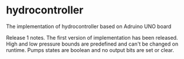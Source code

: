 # hydrocontroller
The implementation of hydrocontroller based on Adruino UNO board

Release 1 notes.
The first version of implementation has been released. High and low pressure bounds are predefined and can't be changed on runtime. Pumps states are boolean and no output bits are set or clear.
